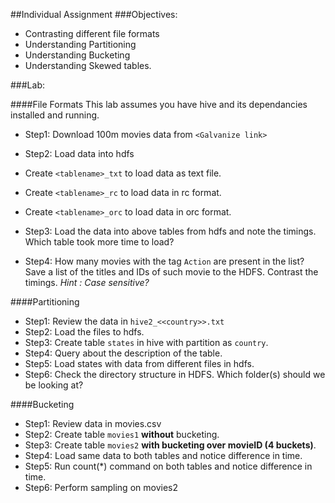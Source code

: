 ##Individual Assignment
###Objectives:
- Contrasting different file formats
- Understanding Partitioning
- Understanding Bucketing
- Understanding Skewed tables.

###Lab:

####File Formats
This lab assumes you have hive and its dependancies installed and running.   

- Step1: Download 100m movies data from `<Galvanize link>`
- Step2: Load data into hdfs
- Create `<tablename>_txt` to load data as text file.
- Create `<tablename>_rc` to load data in rc format.
- Create `<tablename>_orc` to load data in orc format.
- Step3: Load the data into above tables from hdfs and note the timings. Which table took more time to load?

- Step4: How many movies with the tag `Action` are present in the list? Save a list of the titles and IDs of such movie to the HDFS. Contrast the timings. *Hint : Case sensitive?*

####Partitioning
- Step1: Review the data in `hive2_<<country>>.txt`  
- Step2: Load the files to hdfs.  
- Step3: Create table `states` in hive with partition as `country`.  
- Step4: Query about the description of the table. 
- Step5: Load states with data from different files in hdfs.  
- Step6: Check the directory structure in HDFS. Which folder(s) should we be looking at?

####Bucketing
- Step1: Review data in movies.csv  
- Step2: Create table `movies1` **without** bucketing.    
- Step3: Create table `movies2` **with bucketing over movieID (4 buckets)**.  
- Step4: Load same data to both tables and notice difference in time.   
- Step5: Run count(*) command on both tables and notice difference in time.   
- Step6: Perform sampling on movies2

